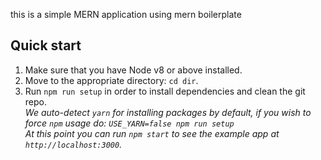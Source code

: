this is a simple MERN application using mern boilerplate

## Quick start

1.  Make sure that you have Node v8 or above installed.
2.  Move to the appropriate directory: `cd dir`.<br />
3.  Run `npm run setup` in order to install dependencies and clean the git repo.<br />
    _We auto-detect `yarn` for installing packages by default, if you wish to force `npm` usage do: `USE_YARN=false npm run setup`_<br />
    _At this point you can run `npm start` to see the example app at `http://localhost:3000`._

